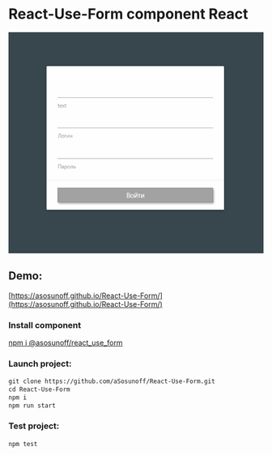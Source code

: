 # React-Use-Form component React

![Table](./UseForm.gif)

## Demo:

[https://asosunoff.github.io/React-Use-Form/](https://asosunoff.github.io/React-Use-Form/)

### Install component

[npm i @asosunoff/react_use_form](https://www.npmjs.com/package/@asosunoff/react_use_form)

### Launch project:

```
git clone https://github.com/aSosunoff/React-Use-Form.git
cd React-Use-Form
npm i
npm run start
```

### Test project:

```
npm test
```
